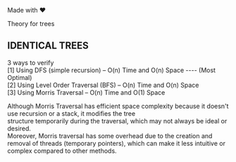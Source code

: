 Made with :heart:  

Theory for trees  

IDENTICAL TREES  
------------------  
3 ways to verify  
[1] Using DFS (simple recursion) – O(n) Time and O(n) Space ---- (Most Optimal)  
[2] Using Level Order Traversal (BFS) – O(n) Time and O(n) Space  
[3] Using Morris Traversal – O(n) Time and O(1) Space  


Although Morris Traversal has efficient space complexity because it doesn't use recursion or a stack, it modifies the tree    
structure temporarily during the traversal, which may not always be ideal or desired.  
Moreover, Morris traversal has some overhead due to the creation and removal of threads (temporary pointers), which can make it   less intuitive or complex compared to other methods.  


